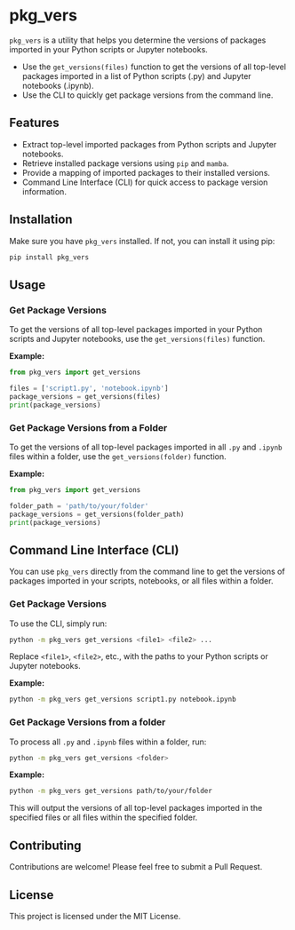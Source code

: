 
# pkg_vers

`pkg_vers` is a utility that helps you determine the versions of packages imported in your Python scripts or Jupyter notebooks.

- Use the `get_versions(files)` function to get the versions of all top-level packages imported in a list of Python scripts (.py) and Jupyter notebooks (.ipynb).
- Use the CLI to quickly get package versions from the command line.

## Features

- Extract top-level imported packages from Python scripts and Jupyter notebooks.
- Retrieve installed package versions using `pip` and `mamba`.
- Provide a mapping of imported packages to their installed versions.
- Command Line Interface (CLI) for quick access to package version information.

## Installation

Make sure you have `pkg_vers` installed. If not, you can install it using pip:

```sh
pip install pkg_vers
```

## Usage

### Get Package Versions

To get the versions of all top-level packages imported in your Python scripts and Jupyter notebooks, use the `get_versions(files)` function.

**Example:**

```python
from pkg_vers import get_versions

files = ['script1.py', 'notebook.ipynb']
package_versions = get_versions(files)
print(package_versions)
```

### Get Package Versions from a Folder
To get the versions of all top-level packages imported in all `.py` and `.ipynb` files within a folder, use the `get_versions(folder)` function.

**Example:**

```python
from pkg_vers import get_versions

folder_path = 'path/to/your/folder'
package_versions = get_versions(folder_path)
print(package_versions)
```

## Command Line Interface (CLI)

You can use `pkg_vers` directly from the command line to get the versions of packages imported in your scripts, notebooks, or all files within a folder.

### Get Package Versions

To use the CLI, simply run:

```sh
python -m pkg_vers get_versions <file1> <file2> ...
```

Replace `<file1>`, `<file2>`, etc., with the paths to your Python scripts or Jupyter notebooks.

**Example:**

```sh
python -m pkg_vers get_versions script1.py notebook.ipynb
```

### Get Package Versions from a folder

To process all `.py` and `.ipynb` files within a folder, run:

```sh
python -m pkg_vers get_versions <folder>
```

**Example:**

```sh
python -m pkg_vers get_versions path/to/your/folder
```

This will output the versions of all top-level packages imported in the specified files or all files within the specified folder.

## Contributing

Contributions are welcome! Please feel free to submit a Pull Request.

## License

This project is licensed under the MIT License.